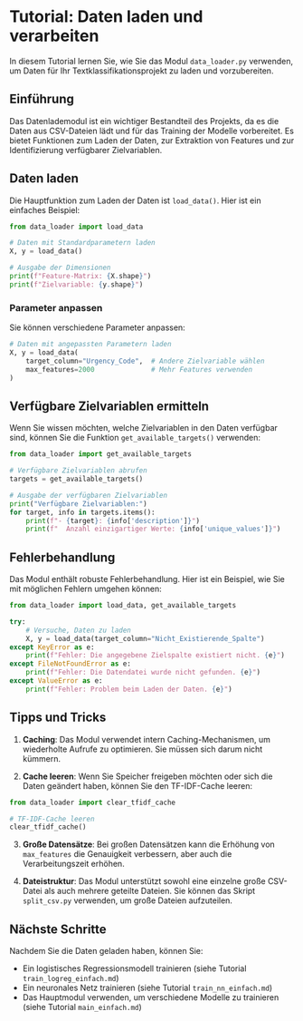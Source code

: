 # Tutorial: Daten laden und verarbeiten

In diesem Tutorial lernen Sie, wie Sie das Modul `data_loader.py` verwenden, um Daten für Ihr Textklassifikationsprojekt zu laden und vorzubereiten.

## Einführung

Das Datenlademodul ist ein wichtiger Bestandteil des Projekts, da es die Daten aus CSV-Dateien lädt und für das Training der Modelle vorbereitet. Es bietet Funktionen zum Laden der Daten, zur Extraktion von Features und zur Identifizierung verfügbarer Zielvariablen.

## Daten laden

Die Hauptfunktion zum Laden der Daten ist `load_data()`. Hier ist ein einfaches Beispiel:

```python
from data_loader import load_data

# Daten mit Standardparametern laden
X, y = load_data()

# Ausgabe der Dimensionen
print(f"Feature-Matrix: {X.shape}")
print(f"Zielvariable: {y.shape}")
```

### Parameter anpassen

Sie können verschiedene Parameter anpassen:

```python
# Daten mit angepassten Parametern laden
X, y = load_data(
    target_column="Urgency_Code",  # Andere Zielvariable wählen
    max_features=2000              # Mehr Features verwenden
)
```

## Verfügbare Zielvariablen ermitteln

Wenn Sie wissen möchten, welche Zielvariablen in den Daten verfügbar sind, können Sie die Funktion `get_available_targets()` verwenden:

```python
from data_loader import get_available_targets

# Verfügbare Zielvariablen abrufen
targets = get_available_targets()

# Ausgabe der verfügbaren Zielvariablen
print("Verfügbare Zielvariablen:")
for target, info in targets.items():
    print(f"- {target}: {info['description']}")
    print(f"  Anzahl einzigartiger Werte: {info['unique_values']}")
```

## Fehlerbehandlung

Das Modul enthält robuste Fehlerbehandlung. Hier ist ein Beispiel, wie Sie mit möglichen Fehlern umgehen können:

```python
from data_loader import load_data, get_available_targets

try:
    # Versuche, Daten zu laden
    X, y = load_data(target_column="Nicht_Existierende_Spalte")
except KeyError as e:
    print(f"Fehler: Die angegebene Zielspalte existiert nicht. {e}")
except FileNotFoundError as e:
    print(f"Fehler: Die Datendatei wurde nicht gefunden. {e}")
except ValueError as e:
    print(f"Fehler: Problem beim Laden der Daten. {e}")
```

## Tipps und Tricks

1. **Caching**: Das Modul verwendet intern Caching-Mechanismen, um wiederholte Aufrufe zu optimieren. Sie müssen sich darum nicht kümmern.

2. **Cache leeren**: Wenn Sie Speicher freigeben möchten oder sich die Daten geändert haben, können Sie den TF-IDF-Cache leeren:

```python
from data_loader import clear_tfidf_cache

# TF-IDF-Cache leeren
clear_tfidf_cache()
```

3. **Große Datensätze**: Bei großen Datensätzen kann die Erhöhung von `max_features` die Genauigkeit verbessern, aber auch die Verarbeitungszeit erhöhen.

4. **Dateistruktur**: Das Modul unterstützt sowohl eine einzelne große CSV-Datei als auch mehrere geteilte Dateien. Sie können das Skript `split_csv.py` verwenden, um große Dateien aufzuteilen.

## Nächste Schritte

Nachdem Sie die Daten geladen haben, können Sie:

- Ein logistisches Regressionsmodell trainieren (siehe Tutorial `train_logreg_einfach.md`)
- Ein neuronales Netz trainieren (siehe Tutorial `train_nn_einfach.md`)
- Das Hauptmodul verwenden, um verschiedene Modelle zu trainieren (siehe Tutorial `main_einfach.md`)
